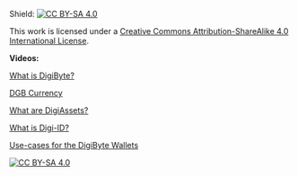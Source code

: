 Shield: [![CC BY-SA 4.0][cc-by-sa-shield]][cc-by-sa]

This work is licensed under a [Creative Commons Attribution-ShareAlike 4.0
International License][cc-by-sa].

**Videos:**

[What is DigiByte?](https://youtu.be/bsHA7TBbbWE)

[DGB Currency](https://youtu.be/RSEijQXSfZQ)

[What are DigiAssets?](https://youtu.be/JoqOn5gTiqE)

[What is Digi-ID?](https://youtu.be/pLrQycud5GI)

[Use-cases for the DigiByte Wallets](https://youtu.be/sRxpgJkvRK8)

[![CC BY-SA 4.0][cc-by-sa-image]][cc-by-sa]

[cc-by-sa]: https://creativecommons.org/licenses/by-sa/4.0/
[cc-by-sa-image]: https://licensebuttons.net/l/by-sa/4.0/88x31.png
[cc-by-sa-shield]: https://img.shields.io/badge/License-CC%20BY--SA%204.0-lightgrey.svg

